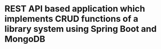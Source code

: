 # REST API based application which implements CRUD functions of a library system using Spring Boot and MongoDB
